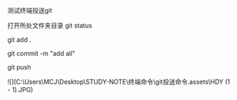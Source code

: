 测试终端投送git

打开所处文件夹目录 git status

git add .

git commit -m "add all"

git push

![](C:\Users\MCJ\Desktop\STUDY-NOTE\终端命令\git投送命令.assets\HDY (1 - 1).JPG)